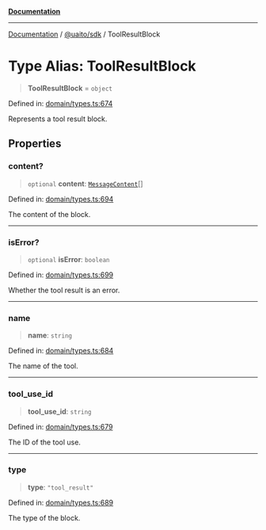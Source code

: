 [**Documentation**](../../../README.md)

***

[Documentation](../../../README.md) / [@uaito/sdk](../README.md) / ToolResultBlock

# Type Alias: ToolResultBlock

> **ToolResultBlock** = `object`

Defined in: [domain/types.ts:674](https://github.com/elribonazo/uaito/blob/31c0fa3f3740ebed4d8141441f73c3b47e4aa6f9/packages/sdk/src/domain/types.ts#L674)

Represents a tool result block.

## Properties

### content?

> `optional` **content**: [`MessageContent`](MessageContent.md)[]

Defined in: [domain/types.ts:694](https://github.com/elribonazo/uaito/blob/31c0fa3f3740ebed4d8141441f73c3b47e4aa6f9/packages/sdk/src/domain/types.ts#L694)

The content of the block.

***

### isError?

> `optional` **isError**: `boolean`

Defined in: [domain/types.ts:699](https://github.com/elribonazo/uaito/blob/31c0fa3f3740ebed4d8141441f73c3b47e4aa6f9/packages/sdk/src/domain/types.ts#L699)

Whether the tool result is an error.

***

### name

> **name**: `string`

Defined in: [domain/types.ts:684](https://github.com/elribonazo/uaito/blob/31c0fa3f3740ebed4d8141441f73c3b47e4aa6f9/packages/sdk/src/domain/types.ts#L684)

The name of the tool.

***

### tool\_use\_id

> **tool\_use\_id**: `string`

Defined in: [domain/types.ts:679](https://github.com/elribonazo/uaito/blob/31c0fa3f3740ebed4d8141441f73c3b47e4aa6f9/packages/sdk/src/domain/types.ts#L679)

The ID of the tool use.

***

### type

> **type**: `"tool_result"`

Defined in: [domain/types.ts:689](https://github.com/elribonazo/uaito/blob/31c0fa3f3740ebed4d8141441f73c3b47e4aa6f9/packages/sdk/src/domain/types.ts#L689)

The type of the block.
